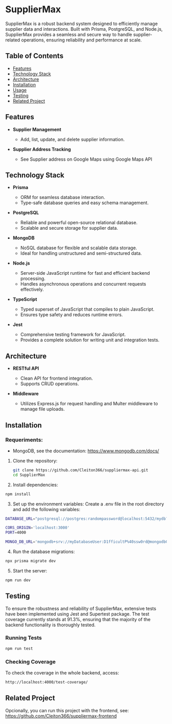 # SupplierMax

SupplierMax is a robust backend system designed to efficiently manage supplier data and interactions. Built with Prisma, PostgreSQL, and Node.js, SupplierMax provides a seamless and secure way to handle supplier-related operations, ensuring reliability and performance at scale.

## Table of Contents

- [Features](#features)
- [Technology Stack](#technology-stack)
- [Architecture](#architecture)
- [Installation](#installation)
- [Usage](#usage)
- [Testing](#testing)
- [Related Project](#related-project)

## Features

- **Supplier Management**
  - Add, list, update, and delete supplier information.
  
- **Supplier Address Tracking**
  - See Supplier address on Google Maps using Google Maps API
  
## Technology Stack

- **Prisma**
  - ORM for seamless database interaction.
  - Type-safe database queries and easy schema management.
  
- **PostgreSQL**
  - Reliable and powerful open-source relational database.
  - Scalable and secure storage for supplier data.
  
- **MongoDB**
  - NoSQL database for flexible and scalable data storage.
  - Ideal for handling unstructured and semi-structured data.
  
- **Node.js**
  - Server-side JavaScript runtime for fast and efficient backend processing.
  - Handles asynchronous operations and concurrent requests effectively.

- **TypeScript**
  - Typed superset of JavaScript that compiles to plain JavaScript.
  - Ensures type safety and reduces runtime errors.
  
- **Jest**
  - Comprehensive testing framework for JavaScript.
  - Provides a complete solution for writing unit and integration tests.

## Architecture

- **RESTful API**
  - Clean API for frontend integration.
  - Supports CRUD operations.
  
- **Middleware**
  - Utilizes Express.js for request handling and  Multer middleware to manage file uploads.
  
## Installation

### Requeriments:
- MongoDB, see the documentation: https://www.mongodb.com/docs/

1. Clone the repository:
   ```bash
   git clone https://github.com/Cleiton366/suppliermax-api.git
   cd SupplierMax
    ```
2. Install dependencies:
```bash 
npm install
```

3. Set up the environment variables:
Create a .env file in the root directory and add the following variables:
   
```bash
DATABASE_URL="postgresql://postgres:randompassword@localhost:5432/mydb?schema=public"

CORS_ORIGIN='localhost:3000'
PORT=4000

MONGO_DB_URL='mongodb+srv://myDatabaseUser:D1fficultP%40ssw0rd@mongodb0.example.com/?authSource=admin&replicaSet=myRepl'
 ```
 
4. Run the database migrations:

```bash
npx prisma migrate dev
```

5. Start the server:

```bash
npm run dev
```

## Testing

To ensure the robustness and reliability of SupplierMax, extensive tests have been implemented using Jest and Supertest package. The test coverage currently stands at 91.3%, ensuring that the majority of the backend functionality is thoroughly tested.

### Running Tests

```bash
npm run test
```

### Checking Coverage

To check the coverage in the whole backend, access:
```bash
http://localhost:4000/test-coverage/
```

## Related Project

Opcionally, you can run this project with the frontend, see: https://github.com/Cleiton366/suppliermax-frontend
